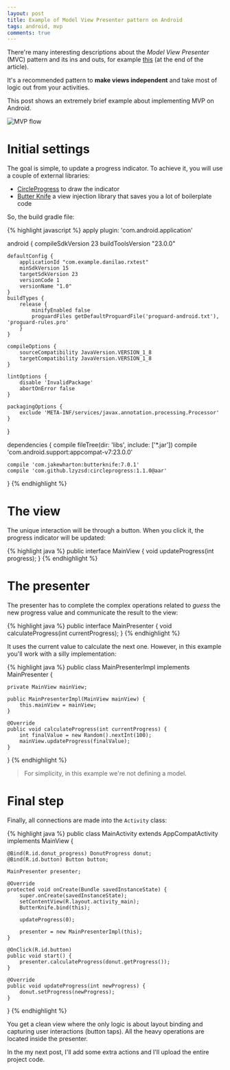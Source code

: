 ```yaml
---
layout: post
title: Example of Model View Presenter pattern on Android
tags: android, mvp
comments: true
---
```

There're many interesting descriptions about the *Model View Presenter* (MVC) pattern and its ins and outs, for example [this](http://martinfowler.com/eaaDev/uiArchs.html) (at the end of the article).

It's a recommended pattern to **make views independent** and take most of logic out from your activities.

This post shows an extremely brief example about implementing MVP on Android.

<!--break-->

![MVP flow]({{site.url}}/img/mvp.png)

# Initial settings

The goal is simple, to update a progress indicator. To achieve it, you will use a couple of external libraries:

+ [CircleProgress](https://github.com/lzyzsd/CircleProgress) to draw the indicator
+ [Butter Knife](http://jakewharton.github.io/butterknife/) a view injection library that saves you a lot of boilerplate code

So, the build gradle file:

{% highlight javascript %}
apply plugin: 'com.android.application'

android {
    compileSdkVersion 23
    buildToolsVersion "23.0.0"

    defaultConfig {
        applicationId "com.example.danilao.rxtest"
        minSdkVersion 15
        targetSdkVersion 23
        versionCode 1
        versionName "1.0"
    }
    buildTypes {
        release {
            minifyEnabled false
            proguardFiles getDefaultProguardFile('proguard-android.txt'), 'proguard-rules.pro'
        }
    }

    compileOptions {
        sourceCompatibility JavaVersion.VERSION_1_8
        targetCompatibility JavaVersion.VERSION_1_8
    }

    lintOptions {
        disable 'InvalidPackage'
        abortOnError false
    }

    packagingOptions {
        exclude 'META-INF/services/javax.annotation.processing.Processor'
    }
}

dependencies {
    compile fileTree(dir: 'libs', include: ['*.jar'])
    compile 'com.android.support:appcompat-v7:23.0.0'

    compile 'com.jakewharton:butterknife:7.0.1'
    compile 'com.github.lzyzsd:circleprogress:1.1.0@aar'
}
{% endhighlight %}

# The view

The unique interaction will be through a button. When you click it, the progress indicator will be updated:

{% highlight java %}
public interface MainView {
    void updateProgress(int progress);
}
{% endhighlight %}

# The presenter

The presenter has to complete the complex operations related to *guess* the new progress value and communicate the result to the view:

{% highlight java %}
public interface MainPresenter {
    void calculateProgress(int currentProgress);
}
{% endhighlight %}

It uses the current value to calculate the next one. However, in this example you'll work with a silly implementation:

{% highlight java %}
public class MainPresenterImpl implements MainPresenter {

    private MainView mainView;

    public MainPresenterImpl(MainView mainView) {
        this.mainView = mainView;
    }

    @Override
    public void calculateProgress(int currentProgress) {
        int finalValue = new Random().nextInt(100);
        mainView.updateProgress(finalValue);
    }
}
{% endhighlight %}

> For simplicity, in this example we're not defining a model.

# Final step

Finally, all connections are made into the `Activity` class:

{% highlight java %}
public class MainActivity extends AppCompatActivity implements MainView {

    @Bind(R.id.donut_progress) DonutProgress donut;
    @Bind(R.id.button) Button button;

    MainPresenter presenter;

    @Override
    protected void onCreate(Bundle savedInstanceState) {
        super.onCreate(savedInstanceState);
        setContentView(R.layout.activity_main);
        ButterKnife.bind(this);

        updateProgress(0);

        presenter = new MainPresenterImpl(this);
    }

    @OnClick(R.id.button)
    public void start() {
        presenter.calculateProgress(donut.getProgress());
    }

    @Override
    public void updateProgress(int newProgress) {
        donut.setProgress(newProgress);
    }
}
{% endhighlight %}

You get a clean view where the only logic is about layout binding and capturing user interactions (button taps). All the heavy operations are located inside the presenter.

In the my next post, I'll add some extra actions and I'll upload the entire project code.